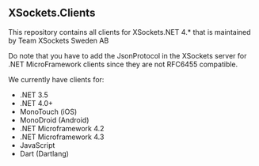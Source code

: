 ## XSockets.Clients

This repository contains all clients for XSockets.NET 4.* that is maintained by Team XSockets Sweden AB

Do note that you have to add the JsonProtocol in the XSockets server for .NET MicroFramework clients since they are not RFC6455 compatible.

We currently have clients for:

- .NET 3.5
- .NET 4.0+
- MonoTouch (iOS)
- MonoDroid (Android)
- .NET Microframework 4.2
- .NET Microframework 4.3
- JavaScript
- Dart (Dartlang)
